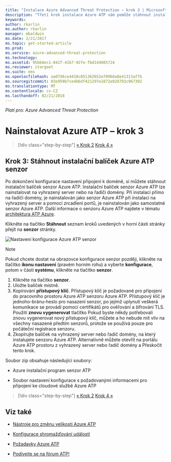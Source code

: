 ```yaml
---
title: "Instalace Azure Advanced Threat Protection – krok 3 | Microsoft Docs"
description: "Třetí krok instalace Azure ATP vám pomůže stáhnout instalační balíček Azure ATP samostatné senzor."
keywords: 
author: rkarlin
ms.author: rkarlin
manager: mbaldwin
ms.date: 2/21/2017
ms.topic: get-started-article
ms.prod: 
ms.service: azure-advanced-threat-protection
ms.technology: 
ms.assetid: 95bb4ec1-841f-41b7-92fe-fbd144085724
ms.reviewer: itargoet
ms.suite: ems
ms.openlocfilehash: aa07d6ce4418c051362652e70968a8e41313affb
ms.sourcegitcommit: 03e959b7ce4b6df421297e1872e028793c967302
ms.translationtype: MT
ms.contentlocale: cs-CZ
ms.lasthandoff: 02/21/2018
---
```

*Platí pro: Azure Advanced Threat Protection*



# <a name="install-azure-atp---step-3"></a>Nainstalovat Azure ATP – krok 3

>[!div class="step-by-step"]
[« Krok 2](install-atp-step2.md)
[Krok 4 »](install-atp-step4.md)

## <a name="step-3-download-the-azure-atp-sensor-setup-package"></a>Krok 3: Stáhnout instalační balíček Azure ATP senzor
Po dokončení konfigurace nastavení připojení k doméně, si můžete stáhnout instalační balíček senzor Azure ATP. Instalační balíček senzor Azure ATP lze nainstalovat na vyhrazený server nebo na řadiči domény. Při instalaci přímo na řadiči domény, je nainstalován jako senzor Azure ATP při instalaci na vyhrazený server a pomocí zrcadlení portů, je nainstalován jako samostatné senzor Azure ATP. Další informace o senzoru Azure ATP najdete v tématu [architektura ATP Azure](atp-architecture.md). 

Klikněte na tlačítko **Stáhnout** seznam kroků uvedených v horní části stránky přejít na **senzor** stránky.

![Nastavení konfigurace Azure ATP senzor](media/atp-sensor-config.png)

> [!NOTE] 
> Pokud chcete dostat na obrazovce konfigurace senzor později, klikněte na tlačítko **ikonu nastavení** (pravém horním rohu) a vyberte **konfigurace**, potom v části **systému**, klikněte na tlačítko **senzor**.  

1.  Klikněte na tlačítko **senzor**.
2.  Uložte balíček místně.
3.  Kopírování **přístupový klíč**. Přístupový klíč je požadované pro připojení do pracovního prostoru Azure ATP senzoru Azure ATP. Přístupový klíč je jednoho-bránu-heslo pro nasazení senzor, po jejímž uplynutí veškerá komunikace se provádí pomocí certifikátů pro ověřování a šifrování TLS. Použití **znovu vygenerovat** tlačítko Pokud byste někdy potřebovali znovu vygenerovat nový přístupový klíč, můžete a ho nebude mít vliv na všechny nasazené předtím senzorů, protože se používá pouze pro počáteční registrace senzoru.
4.  Zkopírujte balíček na vyhrazený server nebo řadič domény, na který instalujete senzoru Azure ATP. Alternativně můžete otevřít na portálu Azure ATP prostoru z vyhrazený server nebo řadič domény a Přeskočit tento krok.

Soubor zip obsahuje následující soubory:

-   Azure instalační program senzor ATP

-   Soubor nastavení konfigurace s požadovanými informacemi pro připojení ke cloudové službě Azure ATP


>[!div class="step-by-step"]
[« Krok 2](install-atp-step2.md)
[Krok 4 »](install-atp-step4.md)


## <a name="see-also"></a>Viz také

- [Nástroje pro změnu velikosti Azure ATP](http://aka.ms/aatpsizingtool)

- [Konfigurace shromažďování událostí](configure-event-collection.md)

- [Požadavky Azure ATP](atp-prerequisites.md)

- [Podívejte se na fórum ATP!](https://aka.ms/azureatpcommunity)